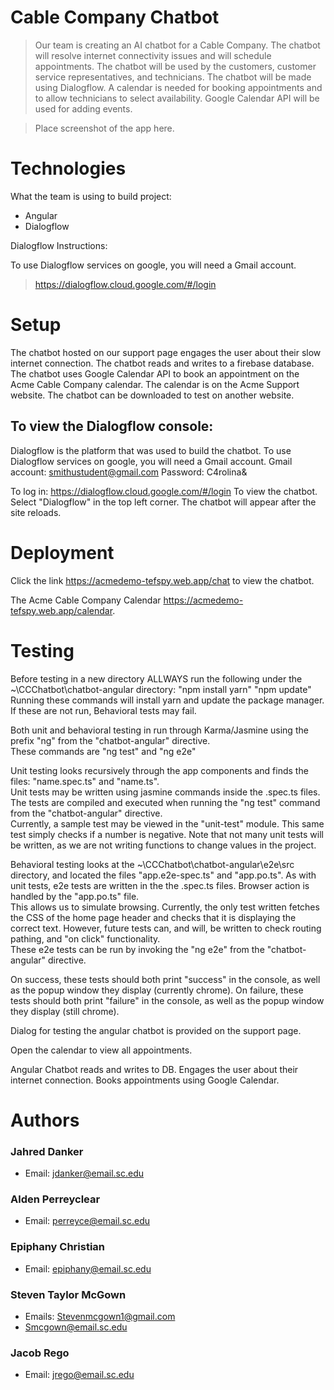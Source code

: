 # Cable Company Chatbot

> Our team is creating an AI chatbot for a Cable Company. The chatbot will resolve internet connectivity issues and will schedule appointments.
The chatbot will be used by the customers, customer service representatives, and technicians. 
The chatbot will be made using Dialogflow. A calendar is needed for booking appointments and to allow
technicians to select availability. Google Calendar API will be used for adding events.

> Place screenshot of the app here.

# Technologies

What the team is using to build project:

* Angular
* Dialogflow

Dialogflow Instructions:

To use Dialogflow services on google, you will need a Gmail account.

> https://dialogflow.cloud.google.com/#/login

# Setup
The chatbot hosted on our support page engages the user about their slow internet connection. The chatbot reads and writes to a firebase database. 
The chatbot uses Google Calendar API to book an appointment on the Acme Cable Company calendar. The calendar is on the Acme Support website.
The chatbot can be downloaded to test on another website.

## To view the Dialogflow console:
Dialogflow is the platform that was used to build the chatbot.
To use Dialogflow services on google, you will need a Gmail account.
Gmail account: smithustudent@gmail.com
Password: C4rolina&

To log in:
https://dialogflow.cloud.google.com/#/login
To view the chatbot. Select "Dialogflow" in the top left corner. The chatbot will appear after the site reloads.

# Deployment

Click the link https://acmedemo-tefspy.web.app/chat to view the chatbot.

The Acme Cable Company Calendar https://acmedemo-tefspy.web.app/calendar.

# Testing
Before testing in a new directory ALLWAYS run the following under the ~\CCChatbot\chatbot-angular directory:
"npm install yarn"
"npm update"
Running these commands will install yarn and update the package manager.  If these are not run, Behavioral tests may fail.

Both unit and behavioral testing in run through Karma/Jasmine using the prefix "ng" from the "chatbot-angular" directive.  
These commands are "ng test" and "ng e2e"

Unit testing looks recursively through the app components and finds the files: "name.spec.ts" and "name.ts".  
Unit tests may be written using jasmine commands inside the .spec.ts files. 
The tests are compiled and executed when running the "ng test" command from the "chatbot-angular" directive.  
Currently, a sample test may be viewed in the "unit-test" module.  This same test simply checks if a number is negative.
Note that not many unit tests will be written, as we are not writing functions to change values in the project.

Behavioral testing looks at the ~\CCChatbot\chatbot-angular\e2e\src directory, and located the files "app.e2e-spec.ts" and
"app.po.ts".  As with unit tests, e2e tests are written in the the .spec.ts files.  Browser action is handled by the "app.po.ts" file.  
This allows us to simulate browsing.  Currently, the only test written fetches the CSS of the home page header and checks that it is displaying the correct text.  However, future tests can, and will, be written to check routing pathing, and "on click" functionality.  
These e2e tests can be run by invoking the "ng e2e" from the "chatbot-angular" directive.

On success, these tests should both print "success" in the console, as well as the popup window they display (currently chrome).
On failure, these tests should both print "failure" in the console, as well as the popup window they display (still chrome).

Dialog for testing the angular chatbot is provided on the support page.

Open the calendar to view all appointments.

Angular Chatbot reads and writes to DB. Engages the user about their internet connection. Books appointments using Google Calendar.

# Authors
### Jahred Danker
* Email: jdanker@email.sc.edu
### Alden Perreyclear
* Email: perreyce@email.sc.edu
### Epiphany Christian
* Email: epiphany@email.sc.edu
### Steven Taylor McGown
* Emails: Stevenmcgown1@gmail.com
* Smcgown@email.sc.edu
### Jacob Rego
* Email: jrego@email.sc.edu
